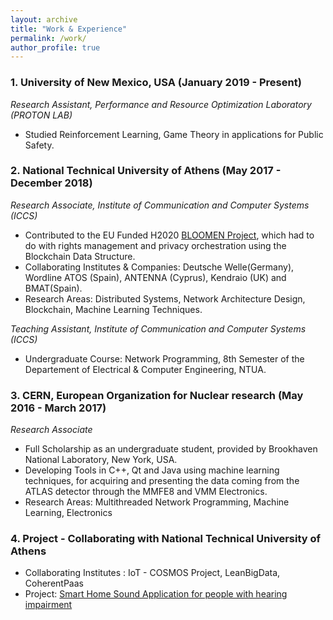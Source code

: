 ```yaml
---
layout: archive
title: "Work & Experience"
permalink: /work/
author_profile: true
---
```


### 1. University of New Mexico, USA (January 2019 - Present)
*Research Assistant, Performance and Resource Optimization Laboratory (PROTON LAB)*
- Studied Reinforcement Learning, Game Theory in applications for Public Safety.

### 2. National Technical University of Athens (May 2017 - December 2018)
*Research Associate, Institute of Communication and Computer Systems (ICCS)*
- Contributed to the EU Funded H2020 [BLOOMEN Project](http://bloomen.io), which had to do with rights management and privacy   orchestration using the Blockchain Data Structure.
- Collaborating Institutes & Companies: Deutsche Welle(Germany), Wordline ATOS (Spain), ANTENNA (Cyprus), Kendraio (UK) and BMAT(Spain).
- Research Areas: Distributed Systems, Network Architecture Design, Blockchain, Machine Learning Techniques.

*Teaching Assistant, Institute of Communication and Computer Systems (ICCS)*
- Undergraduate Course: Network Programming, 8th Semester of the Departement of Electrical & Computer Engineering, NTUA.

### 3. CERN, European Organization for Nuclear research (May 2016 - March 2017)
*Research Associate*
- Full Scholarship as an undergraduate student, provided by Brookhaven National Laboratory, New York, USA.
- Developing Tools in C++, Qt and Java using machine learning techniques, for acquiring and presenting the data coming from the ATLAS detector through the MMFE8 and VMM Electronics.
- Research Areas: Multithreaded Network Programming, Machine Learning, Electronics

### 4. Project - Collaborating with National Technical University of Athens
- Collaborating Institutes : IoT - COSMOS Project, LeanBigData, CoherentPaas
- Project: [Smart Home Sound Application for people with hearing impairment](http://iot-cosmos.eu/node/2061)

